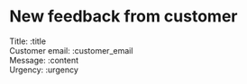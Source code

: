 # New feedback from customer

Title: :title  
Customer email: :customer_email  
Message: :content  
Urgency: :urgency  